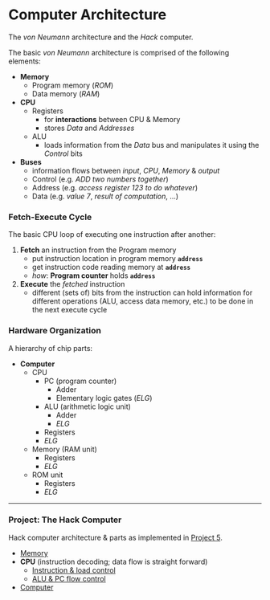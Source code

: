# Computer Architecture
The *von Neumann* architecture and the *Hack* computer.

The basic *von Neumann* architecture is comprised of the following elements:
* **Memory**
    * Program memory (*ROM*)
    * Data memory (*RAM*)
* **CPU**
    * Registers
        * for **interactions** between CPU & Memory
        * stores *Data* and *Addresses*
    * ALU
        * loads information from the *Data* bus and manipulates it using the *Control* bits
* **Buses**
    * information flows between *input*, *CPU*, *Memory* & *output*
    * Control (e.g. *ADD two numbers together*)
    * Address (e.g. *access register 123 to do whatever*)
    * Data (e.g. *value 7*, *result of computation*, ...)

### Fetch-Execute Cycle
The basic CPU loop of executing one instruction after another:

1. **Fetch** an instruction from the Program memory
    * put instruction location in program memory **`address`**
    * get instruction code reading memory at **`address`**
    * *how*: **Program counter** holds **`address`**
2. **Execute** the *fetched* instruction
    * different (sets of) bits from the instruction can hold information for different operations (ALU, access data memory, etc.) to be done in the next execute cycle

### Hardware Organization
A hierarchy of chip parts:
* **Computer**
    * CPU
        * PC (program counter)
            * Adder
            * Elementary logic gates (*ELG*)
        * ALU (arithmetic logic unit)
            * Adder
            * *ELG*
        * Registers
        * *ELG*
    * Memory (RAM unit)
        * Registers
        * *ELG*
    * ROM unit
        * Registers
        * *ELG*
        
---
### Project: The Hack Computer
Hack computer architecture & parts as implemented in [Project 5](../projects/05/).

* [Memory](../diagrams/memory.png)
* **CPU** (instruction decoding; data flow is straight forward)
    * [Instruction & load control](../diagrams/cpu_load_control.png)
    * [ALU & PC flow control](../diagrams/cpu_alu_pc_control.png)
* [Computer](../diagrams/computer.png)
